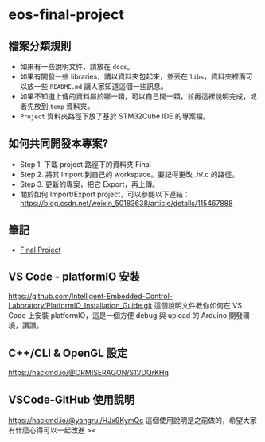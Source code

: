# eos-final-project

## 檔案分類規則
* 如果有一些說明文件，請放在 `docs`。
* 如果有開發一些 libraries，請以資料夾包起來，並丟在 `libs`，資料夾裡面可以放一些 `README.md` 讓人家知道這個一些訊息。
* 如果不知道上傳的資料屬於哪一類，可以自己開一類，並再這裡說明完成，或者先放到 `temp` 資料夾。
* `Project` 資料夾路徑下放了基於 STM32Cube IDE 的專案檔。

## 如何共同開發本專案?
* Step 1. 下載 project 路徑下的資料夾 Final
* Step 2. 將其 Import 到自己的 workspace。要記得更改 .h/.c 的路徑。
* Step 3. 更新的專案，把它 Export，再上傳。
* 關於如何 Import/Export project，可以參閱以下連結：
https://blog.csdn.net/weixin_50183638/article/details/115467888

## 筆記
* [Final Project](https://hackmd.io/Y4m1FCCMRH-LXG7j9WiuwA)

## VS Code - platformIO 安裝
https://github.com/Intelligent-Embedded-Control-Laboratory/PlatformIO_Installation_Guide.git
這個說明文件教你如何在 VS Code 上安裝 platformIO，這是一個方便 debug 與 upload 的 Arduino 開發環境，讚讚。

## C++/CLI & OpenGL 設定
https://hackmd.io/@ORMISERAGON/S1VDQrKHq

## VSCode-GitHub 使用說明
https://hackmd.io/@yangrui/HJx9KymQc
這個使用說明是之前做的，希望大家有什麼心得可以一起改進 ><
